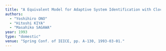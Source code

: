 ```yaml
---
title: "A Equivalent Model for Adaptive System Identification with Clock Rate Conversion"
authors:
  - "Yoshihiro ONO"
  - "Hitoshi KIYA"
  - "Masahiko SAGAWA"
year: 1993
type: "domestic"
venue: "Spring Conf. of IEICE, pp. A-130, 1993-03-01."
---
```

